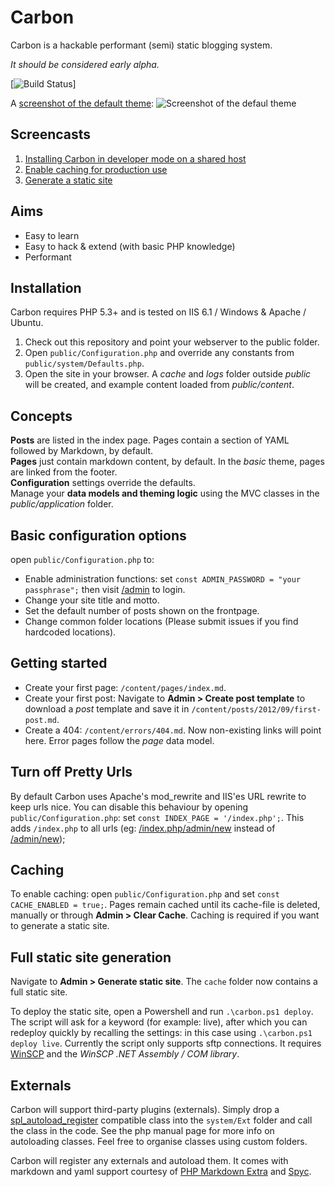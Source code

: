 # Carbon
Carbon is a hackable performant (semi) static blogging system. 

_It should be considered early alpha._

[![Build Status](https://secure.travis-ci.org/svandragt/carbon.png)]

A [screenshot of the default theme](http://i.imm.io/FV6p.png):
![Screenshot of the defaul theme](http://i.imm.io/FV6p.png)

## Screencasts

1. [Installing Carbon in developer mode on a shared host](http://screencast.com/t/QgDYtKUFpG)
2. [Enable caching for production use](http://screencast.com/t/bRs6taeYUEQl)
3. [Generate a static site](http://screencast.com/t/KqP1GRhNTf)


## Aims

* Easy to learn
* Easy to hack & extend (with basic PHP knowledge)
* Performant


## Installation

Carbon requires PHP 5.3+ and is tested on IIS 6.1 / Windows & Apache / Ubuntu.

1. Check out this repository and point your webserver to the public folder.
2. Open `public/Configuration.php` and override any constants from `public/system/Defaults.php`.
3. Open the site in your browser. A _cache_ and _logs_ folder outside _public_ will be created, and example content loaded from _public/content_.


## Concepts

__Posts__ are listed in the index page. Pages contain a section of YAML followed by Markdown, by default.<br>
__Pages__ just contain markdown content, by default. In the _basic_ theme, pages are linked from the footer. <br>
__Configuration__ settings override the defaults.<br>
Manage your __data models and theming logic__ using the MVC classes in the _public/application_ folder.<br>


## Basic configuration options

open `public/Configuration.php` to:

* Enable administration functions: set `const ADMIN_PASSWORD = "your passphrase";` then visit [/admin](http://localhost/index.php/admin) to login.
* Change your site title and motto.
* Set the default number of posts shown on the frontpage.
* Change common folder locations (Please submit issues if you find hardcoded locations).

## Getting started

* Create your first page: `/content/pages/index.md`. 
* Create your first post: Navigate to __Admin > Create post template__ to download a _post_ template and save it in `/content/posts/2012/09/first-post.md`. 
* Create a 404: `/content/errors/404.md`. Now non-existing links will point here. Error pages follow the _page_ data model.

## Turn off Pretty Urls

By default Carbon uses Apache's mod_rewrite and IIS'es URL rewrite to keep urls nice. You can disable this behaviour by opening `public/Configuration.php`: set `const INDEX_PAGE = '/index.php';`. This adds `/index.php` to all urls (eg: [/index.php/admin/new](http://localhost/index.php/admin/new) instead of [/admin/new](http://localhost/admin/new));


## Caching

To enable caching: open `public/Configuration.php` and set `const CACHE_ENABLED = true;`. Pages remain cached until its cache-file is deleted, manually or through __Admin > Clear Cache__. Caching is required if you want to generate a static site.


## Full static site generation

Navigate to __Admin > Generate static site__. The `cache` folder now contains a full static site. 

To deploy the static site, open a Powershell and run `.\carbon.ps1 deploy`. The script will ask for a keyword (for example: live), after which you can redeploy quickly by recalling the settings: in this case using `.\carbon.ps1 deploy live`. Currently the script only supports sftp connections. It requires [WinSCP](http://winscp.net/eng/download.php) and the *WinSCP .NET  Assembly / COM library*.


## Externals

Carbon will support third-party plugins (externals). Simply drop a [spl_autoload_register](http://www.php.net/manual/en/function.spl-autoload-register.php) compatible class into the `system/Ext` folder and call the class in the code. See the php manual page for more info on autoloading classes. Feel free to organise classes using custom folders.

Carbon will register any externals and autoload them. It comes with markdown and yaml support courtesy of [PHP Markdown Extra](http://michelf.ca/projects/php-markdown/) and [Spyc](https://github.com/mustangostang/spyc/).